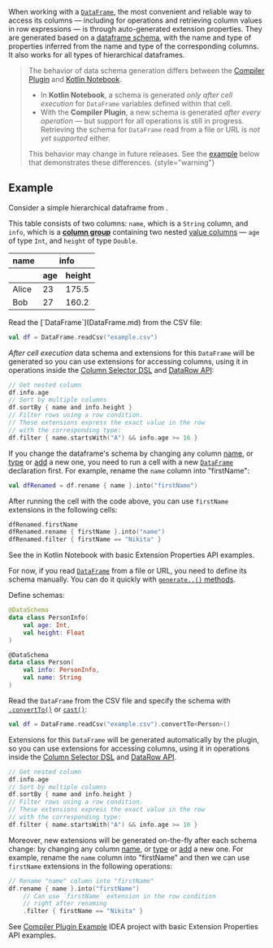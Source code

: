 [//]: # (title: Extension Properties API)

When working with a [`DataFrame`](DataFrame.md), the most convenient and reliable way 
to access its columns — including for operations and retrieving column values 
in row expressions — is through auto-generated extension properties.
They are generated based on a [dataframe schema](schemas.md),
with the name and type of properties inferred from the name and type of the corresponding columns.
It also works for all types of hierarchical dataframes.

> The behavior of data schema generation differs between the 
> [Compiler Plugin](Compiler-Plugin.md) and [Kotlin Notebook](gettingStartedKotlinNotebook.md).
>
> * In **Kotlin Notebook**, a schema is generated *only after cell execution* for 
> `DataFrame` variables defined within that cell.
> * With the **Compiler Plugin**, a new schema is generated *after every operation*
> — but support for all operations is still in progress. 
> Retrieving the schema for `DataFrame` read from a file or URL is *not yet supported* either.
>
> This behavior may change in future releases. See the [example](#example) below that demonstrates these differences.
{style="warning"}

## Example

Consider a simple hierarchical dataframe from
<resource src="example.csv"></resource>.

This table consists of two columns: `name`, which is a `String` column, and `info`, 
which is a [**column group**](DataColumn.md#columngroup) containing two nested 
[value columns](DataColumn.md#valuecolumn) — 
`age` of type `Int`, and `height` of type `Double`.

<table>
  <thead>
    <tr>
      <th>name</th>
      <th colspan="2">info</th>
    </tr>
    <tr>
      <th></th>
      <th>age</th>
      <th>height</th>
    </tr>
  </thead>
  <tbody>
    <tr>
      <td>Alice</td>
      <td>23</td>
      <td>175.5</td>
    </tr>
    <tr>
      <td>Bob</td>
      <td>27</td>
      <td>160.2</td>
    </tr>
  </tbody>
</table>

<tabs>
<tab title="Kotlin Notebook">
Read the [`DataFrame`](DataFrame.md) from the CSV file:

```kotlin
val df = DataFrame.readCsv("example.csv")
```

*After cell execution* data schema and extensions for this `DataFrame` will be generated 
so you can use extensions for accessing columns, 
using it in operations inside the [Column Selector DSL](ColumnSelectors.md) 
and [DataRow API](DataRow.md):


```kotlin
// Get nested column
df.info.age
// Sort by multiple columns
df.sortBy { name and info.height }
// Filter rows using a row condition. 
// These extensions express the exact value in the row 
// with the corresponding type:
df.filter { name.startsWith("A") && info.age >= 16 }
```

If you change the dataframe's schema by changing any column [name](rename.md), 
or [type](convert.md) or [add](add.md) a new one, you need to 
run a cell with a new [`DataFrame`](DataFrame.md) declaration first. 
For example, rename the `name` column into "firstName":

```kotlin
val dfRenamed = df.rename { name }.into("firstName")
```

After running the cell with the code above, you can use `firstName` extensions in the following cells:

```kotlin
dfRenamed.firstName
dfRenamed.rename { firstName }.into("name")
dfRenamed.filter { firstName == "Nikita" }
```

See the [](quickstart.md) in Kotlin Notebook with basic Extension Properties API examples.

</tab>
<tab title="Compiler Plugin">

For now, if you read [`DataFrame`](DataFrame.md) from a file or URL, you need to define its schema manually. 
You can do it quickly with [`generate..()` methods](DataSchema-Data-Classes-Generation.md).

Define schemas:
```kotlin
@DataSchema
data class PersonInfo(
    val age: Int,
    val height: Float
)

@DataSchema
data class Person(
    val info: PersonInfo,
    val name: String
)
```

Read the `DataFrame` from the CSV file and specify the schema with 
[`.convertTo()`](convertTo.md) or [`cast()`](cast.md):

```kotlin
val df = DataFrame.readCsv("example.csv").convertTo<Person>()
```

Extensions for this `DataFrame` will be generated automatically by the plugin, 
so you can use extensions for accessing columns, 
using it in operations inside the [Column Selector DSL](ColumnSelectors.md)
and [DataRow API](DataRow.md).


```kotlin
// Get nested column
df.info.age
// Sort by multiple columns
df.sortBy { name and info.height }
// Filter rows using a row condition. 
// These extensions express the exact value in the row 
// with the corresponding type:
df.filter { name.startsWith("A") && info.age >= 16 }
```

Moreover, new extensions will be generated on-the-fly after each schema change: 
by changing any column [name](rename.md),
or [type](convert.md) or [add](add.md) a new one.
For example, rename the `name` column into "firstName" and then we can use `firstName` extensions
in the following operations:

```kotlin
// Rename "name" column into "firstName"
df.rename { name }.into("firstName")
    // Can use `firstName` extension in the row condition 
    // right after renaming
    .filter { firstName == "Nikita" }
```

See [Compiler Plugin Example](https://github.com/Kotlin/dataframe/tree/plugin_example/examples/kotlin-dataframe-plugin-example) 
IDEA project with basic Extension Properties API examples.
</tab>
</tabs>
